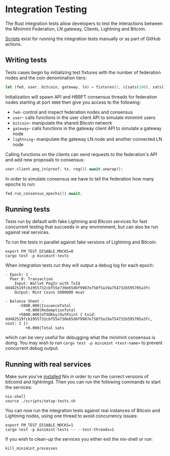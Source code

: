 # Integration Testing
The Rust integration tests allow developers to test the interactions between the Minimint Federation, LN gateway, Clients, Lightning and Bitcoin.

[Scripts](../scripts/README.md) exist for running the integration tests manually or as part of GitHub actions.

## Writing tests
Tests cases begin by initializing test fixtures with the number of federation nodes and the coin denomination tiers:

```rust
let (fed, user, bitcoin, gateway, ln) = fixtures(2, &[sats(100), sats(1000)]).await;
```

Initialization will spawn API and HBBFT consensus threads for federation nodes starting at port `4000` then give you access to the following:
- `fed`- control and inspect federation nodes and consensus
- `user`- calls functions in the user client API to simulate minimint users
- `bitcoin`- manipulate the shared Bitcoin network
- `gateway`- calls functions in the gateway client API to simulate a gateway node
- `lightning`- manipulate the gateway LN node and another connected LN node

Calling functions on the clients can send requests to the federation's API and add new proposals to consensus:
```rust
user.client.peg_in(proof, tx, rng()).await.unwrap();
```
In order to simulate consensus we have to tell the federation how many epochs to run:
```rust
fed.run_consensus_epochs(2).await;
```

## Running tests
Tests run by default with fake Lightning and Bitcoin services for fast concurrent testing that succeeds in any environment, but can also be run against real services.

To run the tests in parallel against fake versions of Lightning and Bitcoin:
```shell
export FM_TEST_DISABLE_MOCKS=0
cargo test -p minimint-tests
```

When integration tests run they will output a debug log for each epoch:

```
- Epoch: 1 -
  Peer 0: Transaction
    Input: Wallet PegIn with TxId dd482519fcb1955732cbf55e730e65d6f9987e758f5a19a754732b595705a3fc
    Output: Mint Coins 5000000 msat

- Balance Sheet -
      -5000.000|IssuanceTotal
         +0.000|RedemptionTotal
      +5000.000|UTXOKey(OutPoint { txid: dd482519fcb1955732cbf55e730e65d6f9987e758f5a19a754732b595705a3fc, vout: 1 })
         +0.000|Total sats
```
which can be very useful for debugging what the minimint consensus is doing.
You may wish to run `cargo test -p minimint <test-name>` to prevent concurrent debug output.

## Running with real services
Make sure you've [installed](https://nixos.org/manual/nix/stable/quick-start.html) Nix in order to run the correct versions of bitcoind and lightningd.
Then you can run the following commands to start the services:
```shell
nix-shell
source ./scripts/setup-tests.sh
```

You can now run the integration tests against real instances of Bitcoin and Lightning nodes, using one thread to avoid concurrency issues:

```shell
export FM_TEST_DISABLE_MOCKS=1
cargo test -p minimint-tests -- --test-threads=1
```

If you wish to clean-up the services you either exit the nix-shell or run:
```shell
kill_minimint_processes
```

